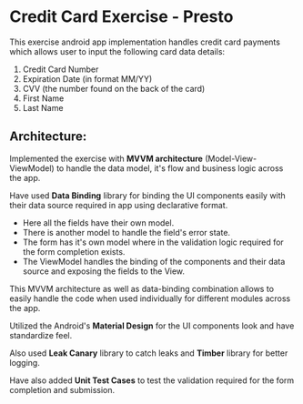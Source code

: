 # Credit Card Exercise - Presto

This exercise android app implementation handles credit card payments which allows user to input the following card data details:

1. Credit Card Number
2. Expiration Date (in format MM/YY)
3. CVV (the number found on the back of the card)
4. First Name
5. Last Name

## Architecture:

Implemented the exercise with **MVVM architecture** (Model-View-ViewModel) to handle the data model, it's flow and business logic across the app.

Have used **Data Binding** library for binding the UI components easily with their data source required in app using declarative format.

* Here all the fields have their own model. 
* There is another model to handle the field's error state.
* The form has it's own model where in the validation logic required for the form completion exists.
* The ViewModel handles the binding of the components and their data source and exposing the fields to the View. 

This MVVM architecture as well as data-binding combination allows to easily handle the code when used individually for different modules across the app.

Utilized the Android's **Material Design** for the UI components look and have standardize feel.

Also used **Leak Canary** library to catch leaks and **Timber** library for better logging.

Have also added **Unit Test Cases** to test the validation required for the form completion and submission.

